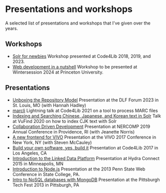 # Presentations and workshops
A selected list of presentations and workshops that I've given over the years.

## Workshops
* [Solr for newbies](https://hectorcorrea.com/solr-for-newbies) Workshop presented at Code4Lib 2018, 2019, and 2023.
* [Web development in a nutshell](https://hectorcorrea.com/webdev-nutshell) Workshop to be presented at Wintersession 2024 at Princeton University.

## Presentations
* [Unboxing the Repository Model](https://hectorcorrea.com/downloads/2023-dlf-out-of-the-box.pdf) Presentation at the DLF Forum 2023 in St. Louis, MO (with Hannah Hadley)
* [marcli](https://github.com/hectorcorrea/marcli) Lightning talk at Code4Lib 2021 on a tool to process MARC files
* [Indexing and Searching Chinese, Japanese, and Korean text in Solr](https://hectorcorrea.com/downloads/2020-indexing-cjk.pdf) Talk at VuFind 2020 on how to index CJK text with Solr
* [Collaboration Driven Development](https://hectorcorrea.com/downloads/2019-collaboration-driven-development.pdf) Presentation at NERCOMP 2019 Annual Conference in Providence, RI (with Jeanette Norris)
* [A new frontend for VIVO](https://hectorcorrea.com/downloads/2017-vivo-new-frontend.pdf) Presentation at the VIVO 2017 Conference in New York, NY (with Steven McCauley)
* [Build your own software, yes, build it](https://hectorcorrea.com/blog/2017-03-15/build-your-own-software) Presentation at Code4Lib 2017 in Los Angeles, CA
* [Introduction to the Linked Data Platform](https://hectorcorrea.com/downloads/introduction_to_ldp.pdf) Presentation at Hydra Connect 2015 in Minneapolis, MN
* [Introduction to Node.js](https://hectorcorrea.com/downloads/intro-to-nodejs.pdf) Presentation at the 2013 Penn State Web Conference in State College, PA.
* [Intro to NoSQL databases with MongoDB](https://hectorcorrea.com/downloads/2013-introduction-to-nosql-mongo.pdf) Presentation at the Pittsburgh Tech Fest 2013 in Pittsburgh, PA
